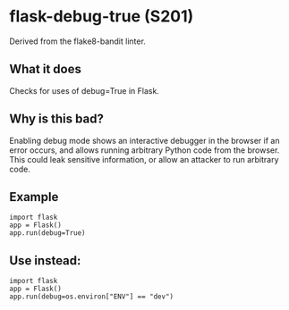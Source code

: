 # flask-debug-true (S201)
Derived from the flake8-bandit linter.
## What it does
Checks for uses of debug=True in Flask.
## Why is this bad?
Enabling debug mode shows an interactive debugger in the browser if an
error occurs, and allows running arbitrary Python code from the browser.
This could leak sensitive information, or allow an attacker to run
arbitrary code.
## Example
```
import flask
app = Flask()
app.run(debug=True)
```
## Use instead:
```
import flask
app = Flask()
app.run(debug=os.environ["ENV"] == "dev")
```